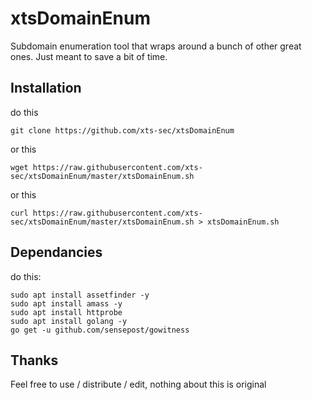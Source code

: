# xtsDomainEnum

Subdomain enumeration tool that wraps around a bunch of other great ones. Just meant to save a bit of time.

## Installation

do this

`git clone https://github.com/xts-sec/xtsDomainEnum`

or this

`wget https://raw.githubusercontent.com/xts-sec/xtsDomainEnum/master/xtsDomainEnum.sh`

or this

`curl https://raw.githubusercontent.com/xts-sec/xtsDomainEnum/master/xtsDomainEnum.sh > xtsDomainEnum.sh`

## Dependancies

do this:
```
sudo apt install assetfinder -y
sudo apt install amass -y
sudo apt install httprobe
sudo apt install golang -y
go get -u github.com/sensepost/gowitness
```

## Thanks
Feel free to use / distribute / edit, nothing about this is original

